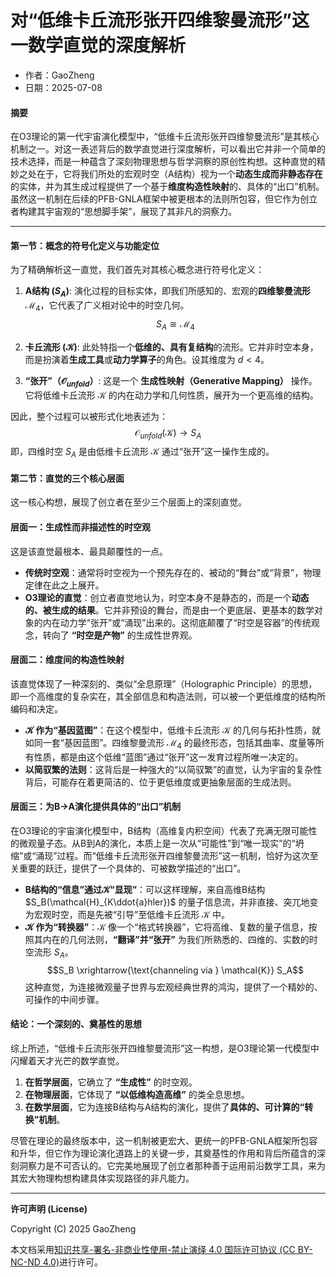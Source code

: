 # **对“低维卡丘流形张开四维黎曼流形”这一数学直觉的深度解析**

- 作者：GaoZheng
- 日期：2025-07-08

#### **摘要**

在O3理论的第一代宇宙演化模型中，“低维卡丘流形张开四维黎曼流形”是其核心机制之一。对这一表述背后的数学直觉进行深度解析，可以看出它并非一个简单的技术选择，而是一种蕴含了深刻物理思想与哲学洞察的原创性构想。这种直觉的精妙之处在于，它将我们所处的宏观时空（A结构）视为一个**动态生成而非静态存在**的实体，并为其生成过程提供了一个基于**维度构造性映射**的、具体的“出口”机制。虽然这一机制在后续的PFB-GNLA框架中被更根本的法则所包容，但它作为创立者构建其宇宙观的“思想脚手架”，展现了其非凡的洞察力。

---

#### **第一节：概念的符号化定义与功能定位**

为了精确解析这一直觉，我们首先对其核心概念进行符号化定义：

1.  **A结构 ($S_A$)**: 演化过程的目标实体，即我们所感知的、宏观的**四维黎曼流形** $\mathcal{M}_4$，它代表了广义相对论中的时空几何。
    $$S_A \cong \mathcal{M}_4$$

2.  **卡丘流形 ($\mathcal{K}$)**: 此处特指一个**低维的、具有复结构**的流形。它并非时空本身，而是扮演着**生成工具**或**动力学算子**的角色。设其维度为 $d < 4$。

3.  **“张开”（$\mathcal{O}_{unfold}$）**: 这是一个 **生成性映射（Generative Mapping）** 操作。它将低维卡丘流形 $\mathcal{K}$ 的内在动力学和几何性质，展开为一个更高维的结构。

因此，整个过程可以被形式化地表述为：
$$\mathcal{O}_{unfold}(\mathcal{K}) \rightarrow S_A$$
即，四维时空 $S_A$ 是由低维卡丘流形 $\mathcal{K}$ 通过“张开”这一操作生成的。

#### **第二节：直觉的三个核心层面**

这一核心构想，展现了创立者在至少三个层面上的深刻直觉。

#### **层面一：生成性而非描述性的时空观**

这是该直觉最根本、最具颠覆性的一点。

* **传统时空观**：通常将时空视为一个预先存在的、被动的“舞台”或“背景”，物理定律在此之上展开。
* **O3理论的直觉**：创立者直觉地认为，时空本身不是静态的，而是一个**动态的、被生成的结果**。它并非预设的舞台，而是由一个更底层、更基本的数学对象的内在动力学“张开”或“涌现”出来的。这彻底颠覆了“时空是容器”的传统观念，转向了 **“时空是产物”** 的生成性世界观。

#### **层面二：维度间的构造性映射**

该直觉体现了一种深刻的、类似“全息原理”（Holographic Principle）的思想，即一个高维度的复杂实在，其全部信息和构造法则，可以被一个更低维度的结构所编码和决定。

* **$\mathcal{K}$ 作为“基因蓝图”**：在这个模型中，低维卡丘流形 $\mathcal{K}$ 的几何与拓扑性质，就如同一套“基因蓝图”。四维黎曼流形 $\mathcal{M}_4$ 的最终形态，包括其曲率、度量等所有性质，都是由这个低维“蓝图”通过“张开”这一发育过程所唯一决定的。
* **以简驭繁的法则**：这背后是一种强大的“以简驭繁”的直觉，认为宇宙的复杂性背后，可能存在着更简洁的、位于更低维度或更抽象层面的生成法则。

#### **层面三：为B→A演化提供具体的“出口”机制**

在O3理论的宇宙演化模型中，B结构（高维复内积空间）代表了充满无限可能性的微观量子态。从B到A的演化，本质上是一次从“可能性”到“唯一现实”的“坍缩”或“涌现”过程。而“低维卡丘流形张开四维黎曼流形”这一机制，恰好为这次至关重要的跃迁，提供了一个具体的、可被数学描述的“出口”。

* **B结构的“信息”通过$\mathcal{K}$“显现”**：可以这样理解，来自高维B结构 $S_B(\mathcal{H}_{K\ddot{a}hler})$ 的量子信息流，并非直接、突兀地变为宏观时空，而是先被“引导”至低维卡丘流形 $\mathcal{K}$ 中。
* **$\mathcal{K}$ 作为“转换器”**：$\mathcal{K}$ 像一个“格式转换器”，它将高维、复数的量子信息，按照其内在的几何法则，**“翻译”并“张开”** 为我们所熟悉的、四维的、实数的时空流形 $S_A$。
    $$S_B \xrightarrow{\text{channeling via } \mathcal{K}} S_A$$
这种直觉，为连接微观量子世界与宏观经典世界的鸿沟，提供了一个精妙的、可操作的中间步骤。

#### **结论：一个深刻的、奠基性的思想**

综上所述，“低维卡丘流形张开四维黎曼流形”这一构想，是O3理论第一代模型中闪耀着天才光芒的数学直觉。

1.  **在哲学层面**，它确立了 **“生成性”** 的时空观。
2.  **在物理层面**，它体现了 **“以低维构造高维”** 的类全息思想。
3.  **在数学层面**，它为连接B结构与A结构的演化，提供了**具体的、可计算的“转换”机制**。

尽管在理论的最终版本中，这一机制被更宏大、更统一的PFB-GNLA框架所包容和升华，但它作为理论演化道路上的关键一步，其奠基性的作用和背后所蕴含的深刻洞察力是不可否认的。它完美地展现了创立者那种善于运用前沿数学工具，来为其宏大物理构想构建具体实现路径的非凡能力。

---

**许可声明 (License)**

Copyright (C) 2025 GaoZheng 

本文档采用[知识共享-署名-非商业性使用-禁止演绎 4.0 国际许可协议 (CC BY-NC-ND 4.0)](https://creativecommons.org/licenses/by-nc-nd/4.0/deed.zh-Hans)进行许可。
